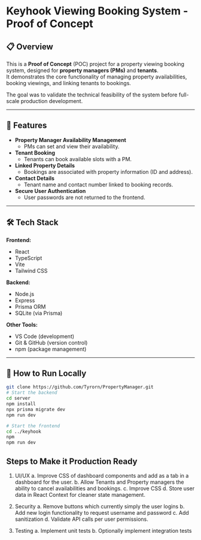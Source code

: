 # Keyhook Viewing Booking System - Proof of Concept

## 📋 Overview

This is a **Proof of Concept** (POC) project for a property viewing booking system, designed for **property managers (PMs)** and **tenants**.  
It demonstrates the core functionality of managing property availabilities, booking viewings, and linking tenants to bookings.

The goal was to validate the technical feasibility of the system before full-scale production development.

---

## 🚀 Features

- **Property Manager Availability Management**
  - PMs can set and view their availability.
- **Tenant Booking**
  - Tenants can book available slots with a PM.
- **Linked Property Details**
  - Bookings are associated with property information (ID and address).
- **Contact Details**
  - Tenant name and contact number linked to booking records.
- **Secure User Authentication**
  - User passwords are not returned to the frontend.

---

## 🛠 Tech Stack

**Frontend:**

- React
- TypeScript
- Vite
- Tailwind CSS

**Backend:**

- Node.js
- Express
- Prisma ORM
- SQLite (via Prisma)

**Other Tools:**

- VS Code (development)
- Git & GitHub (version control)
- npm (package management)

---

## 🧪 How to Run Locally

```bash
git clone https://github.com/Tyrorn/PropertyManager.git
# Start the backend
cd server
npm install
npx prisma migrate dev
npm run dev

# Start the frontend
cd ../keyhook
npm
npm run dev
```

## Steps to Make it Production Ready

1. UI/UX
   a. Improve CSS of dashboard components and add as a tab in a dashboard for the user.
   b. Allow Tenants and Property managers the ability to cancel availabilities and bookings.
   c. Improve CSS
   d. Store user data in React Context for cleaner state management.

2. Security
   a. Remove buttons which currently simply the user logins
   b. Add new login functionality to request username and password
   c. Add sanitization
   d. Validate API calls per user permissions.

3. Testing
   a. Implement unit tests
   b. Optionally implement integration tests
